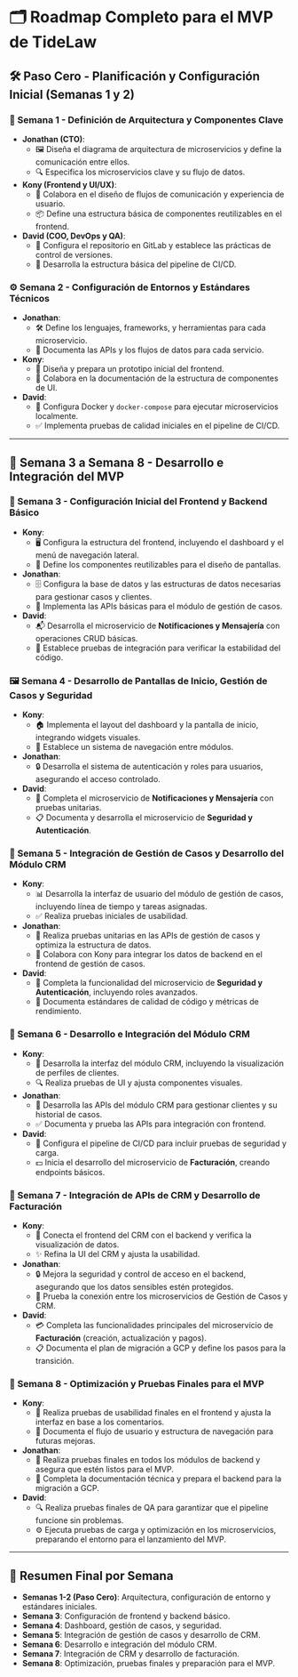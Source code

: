 # 🗂️ Roadmap Completo para el MVP de TideLaw

## 🛠️ Paso Cero - Planificación y Configuración Inicial (Semanas 1 y 2)

### 📐 Semana 1 - Definición de Arquitectura y Componentes Clave
- **Jonathan (CTO)**:
  - 🖼️ Diseña el diagrama de arquitectura de microservicios y define la comunicación entre ellos.
  - 🔍 Especifica los microservicios clave y su flujo de datos.
- **Kony (Frontend y UI/UX)**:
  - 👥 Colabora en el diseño de flujos de comunicación y experiencia de usuario.
  - 📦 Define una estructura básica de componentes reutilizables en el frontend.
- **David (COO, DevOps y QA)**:
  - 📂 Configura el repositorio en GitLab y establece las prácticas de control de versiones.
  - 🚀 Desarrolla la estructura básica del pipeline de CI/CD.

### ⚙️ Semana 2 - Configuración de Entornos y Estándares Técnicos
- **Jonathan**:
  - 🛠️ Define los lenguajes, frameworks, y herramientas para cada microservicio.
  - 📑 Documenta las APIs y los flujos de datos para cada servicio.
- **Kony**:
  - 🎨 Diseña y prepara un prototipo inicial del frontend.
  - 📝 Colabora en la documentación de la estructura de componentes de UI.
- **David**:
  - 🐋 Configura Docker y `docker-compose` para ejecutar microservicios localmente.
  - ✅ Implementa pruebas de calidad iniciales en el pipeline de CI/CD.

---

## 🚀 Semana 3 a Semana 8 - Desarrollo e Integración del MVP

### 🔧 Semana 3 - Configuración Inicial del Frontend y Backend Básico
- **Kony**:
  - 🖥️ Configura la estructura del frontend, incluyendo el dashboard y el menú de navegación lateral.
  - 📐 Define los componentes reutilizables para el diseño de pantallas.
- **Jonathan**:
  - 🗄️ Configura la base de datos y las estructuras de datos necesarias para gestionar casos y clientes.
  - 🔗 Implementa las APIs básicas para el módulo de gestión de casos.
- **David**:
  - 📬 Desarrolla el microservicio de **Notificaciones y Mensajería** con operaciones CRUD básicas.
  - 🧪 Establece pruebas de integración para verificar la estabilidad del código.

### 🖼️ Semana 4 - Desarrollo de Pantallas de Inicio, Gestión de Casos y Seguridad
- **Kony**:
  - 🏠 Implementa el layout del dashboard y la pantalla de inicio, integrando widgets visuales.
  - 🔄 Establece un sistema de navegación entre módulos.
- **Jonathan**:
  - 🔒 Desarrolla el sistema de autenticación y roles para usuarios, asegurando el acceso controlado.
- **David**:
  - 🔐 Completa el microservicio de **Notificaciones y Mensajería** con pruebas unitarias.
  - 📋 Documenta y desarrolla el microservicio de **Seguridad y Autenticación**.

### 👥 Semana 5 - Integración de Gestión de Casos y Desarrollo del Módulo CRM
- **Kony**:
  - 📊 Desarrolla la interfaz de usuario del módulo de gestión de casos, incluyendo línea de tiempo y tareas asignadas.
  - ✅ Realiza pruebas iniciales de usabilidad.
- **Jonathan**:
  - 🧪 Realiza pruebas unitarias en las APIs de gestión de casos y optimiza la estructura de datos.
  - 🔗 Colabora con Kony para integrar los datos de backend en el frontend de gestión de casos.
- **David**:
  - 📑 Completa la funcionalidad del microservicio de **Seguridad y Autenticación**, incluyendo roles avanzados.
  - 📏 Documenta estándares de calidad de código y métricas de rendimiento.

### 📇 Semana 6 - Desarrollo e Integración del Módulo CRM
- **Kony**:
  - 🧩 Desarrolla la interfaz del módulo CRM, incluyendo la visualización de perfiles de clientes.
  - 🔍 Realiza pruebas de UI y ajusta componentes visuales.
- **Jonathan**:
  - 💼 Desarrolla las APIs del módulo CRM para gestionar clientes y su historial de casos.
  - ✅ Documenta y prueba las APIs para integración con frontend.
- **David**:
  - 🔄 Configura el pipeline de CI/CD para incluir pruebas de seguridad y carga.
  - 💵 Inicia el desarrollo del microservicio de **Facturación**, creando endpoints básicos.

### 💼 Semana 7 - Integración de APIs de CRM y Desarrollo de Facturación
- **Kony**:
  - 🔗 Conecta el frontend del CRM con el backend y verifica la visualización de datos.
  - ✨ Refina la UI del CRM y ajusta la usabilidad.
- **Jonathan**:
  - 🔒 Mejora la seguridad y control de acceso en el backend, asegurando que los datos sensibles estén protegidos.
  - 🔗 Prueba la conexión entre los microservicios de Gestión de Casos y CRM.
- **David**:
  - 💳 Completa las funcionalidades principales del microservicio de **Facturación** (creación, actualización y pagos).
  - 📋 Documenta el plan de migración a GCP y define los pasos para la transición.

### 🧪 Semana 8 - Optimización y Pruebas Finales para el MVP
- **Kony**:
  - 🧩 Realiza pruebas de usabilidad finales en el frontend y ajusta la interfaz en base a los comentarios.
  - 📜 Documenta el flujo de usuario y estructura de navegación para futuras mejoras.
- **Jonathan**:
  - 🧪 Realiza pruebas finales en todos los módulos de backend y asegura que estén listos para el MVP.
  - 📄 Completa la documentación técnica y prepara el backend para la migración a GCP.
- **David**:
  - 🔍 Realiza pruebas finales de QA para garantizar que el pipeline funcione sin problemas.
  - ⚙️ Ejecuta pruebas de carga y optimización en los microservicios, preparando el entorno para el lanzamiento del MVP.

---

## 📅 Resumen Final por Semana

- **Semanas 1-2 (Paso Cero)**: Arquitectura, configuración de entorno y estándares iniciales.
- **Semana 3**: Configuración de frontend y backend básico.
- **Semana 4**: Dashboard, gestión de casos, y seguridad.
- **Semana 5**: Integración de gestión de casos y desarrollo de CRM.
- **Semana 6**: Desarrollo e integración del módulo CRM.
- **Semana 7**: Integración de CRM y desarrollo de facturación.
- **Semana 8**: Optimización, pruebas finales y preparación para el MVP.

